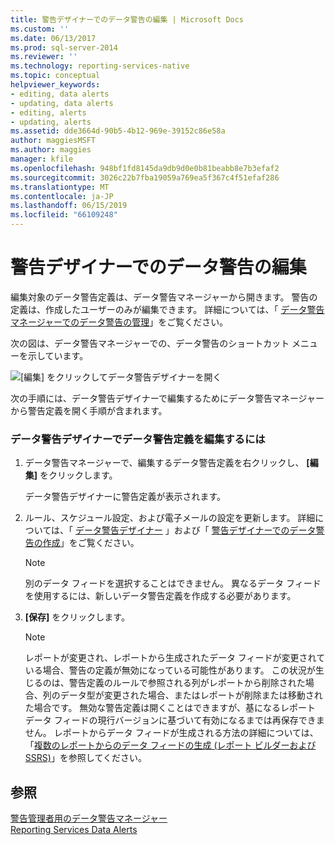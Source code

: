 ```yaml
---
title: 警告デザイナーでのデータ警告の編集 | Microsoft Docs
ms.custom: ''
ms.date: 06/13/2017
ms.prod: sql-server-2014
ms.reviewer: ''
ms.technology: reporting-services-native
ms.topic: conceptual
helpviewer_keywords:
- editing, data alerts
- updating, data alerts
- editing, alerts
- updating, alerts
ms.assetid: dde3664d-90b5-4b12-969e-39152c86e58a
author: maggiesMSFT
ms.author: maggies
manager: kfile
ms.openlocfilehash: 948bf1fd8145da9db9d0e0b81beabb8e7b3efaf2
ms.sourcegitcommit: 3026c22b7fba19059a769ea5f367c4f51efaf286
ms.translationtype: MT
ms.contentlocale: ja-JP
ms.lasthandoff: 06/15/2019
ms.locfileid: "66109248"
---
```

# <a name="edit-a-data-alert-in-alert-designer"></a>警告デザイナーでのデータ警告の編集
  編集対象のデータ警告定義は、データ警告マネージャーから開きます。 警告の定義は、作成したユーザーのみが編集できます。 詳細については、「 [データ警告マネージャーでのデータ警告の管理](manage-my-data-alerts-in-data-alert-manager.md)」をご覧ください。  
  
 次の図は、データ警告マネージャーでの、データ警告のショートカット メニューを示しています。  
  
 ![[編集] をクリックしてデータ警告デザイナーを開く](media/rs-alertmanageriwopendesigner.gif "[編集] をクリックしてデータ警告デザイナーを開く")  
  
 次の手順には、データ警告デザイナーで編集するためにデータ警告マネージャーから警告定義を開く手順が含まれます。  
  
### <a name="to-edit-a-data-alert-definition-in-data-alert-designer"></a>データ警告デザイナーでデータ警告定義を編集するには  
  
1.  データ警告マネージャーで、編集するデータ警告定義を右クリックし、 **[編集]** をクリックします。  
  
     データ警告デザイナーに警告定義が表示されます。  
  
2.  ルール、スケジュール設定、および電子メールの設定を更新します。 詳細については、「 [データ警告デザイナー](../../2014/reporting-services/data-alert-designer.md) 」および「 [警告デザイナーでのデータ警告の作成](create-a-data-alert-in-data-alert-designer.md)」をご覧ください。  
  
    > [!NOTE]  
    >  別のデータ フィードを選択することはできません。 異なるデータ フィードを使用するには、新しいデータ警告定義を作成する必要があります。  
  
3.  **[保存]** をクリックします。  
  
    > [!NOTE]  
    >  レポートが変更され、レポートから生成されたデータ フィードが変更されている場合、警告の定義が無効になっている可能性があります。 この状況が生じるのは、警告定義のルールで参照される列がレポートから削除された場合、列のデータ型が変更された場合、またはレポートが削除または移動された場合です。 無効な警告定義は開くことはできますが、基になるレポート データ フィードの現行バージョンに基づいて有効になるまでは再保存できません。 レポートからデータ フィードが生成される方法の詳細については、「[複数のレポートからのデータ フィードの生成 &#40;レポート ビルダーおよび SSRS&#41;](report-builder/generating-data-feeds-from-reports-report-builder-and-ssrs.md)」を参照してください。  
  
## <a name="see-also"></a>参照  
 [警告管理者用のデータ警告マネージャー](../../2014/reporting-services/data-alert-manager-for-alerting-administrators.md)   
 [Reporting Services Data Alerts](../ssms/agent/alerts.md)  
  
  
